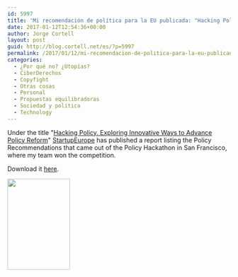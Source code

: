 ```yaml
---
id: 5997
title: 'Mi recomendación de política para la EU publicada: "Hacking Policy. Exploring Innovative Ways to Advance Policy Reform"'
date: 2017-01-12T12:54:36+00:00
author: Jorge Cortell
layout: post
guid: http://blog.cortell.net/es/?p=5997
permalink: /2017/01/12/mi-recomendacion-de-politica-para-la-eu-publicada-hacking-policy-exploring-innovative-ways-to-advance-policy-reform/
categories:
  - ¿Por qué no? ¿Utopías?
  - CiberDerechos
  - Copyfight
  - Otras cosas
  - Personal
  - Propuestas equilibradoras
  - Sociedad y polí­tica
  - Technology
---
```

Under the title "<a href="http://startupeuropepartnership.eu/hacking-policy-exploring-innovative-ways-advance-policy-reform/" target="_blank">Hacking Policy. Exploring Innovative Ways to Advance Policy Reform</a>" [StartupEurope](http://startupeuropepartnership.eu/mapping/) has published a report listing the Policy Recommendations that came out of the Policy Hackathon in San Francisco, where my team won the competition.

Download it [here](http://startupeuropepartnership.eu/download/7339/).

[<img class="aligncenter " src="http://startupeuropepartnership.eu/wp-content/uploads/2016/12/Cover_SEC2SV_Policy_Hack.jpg" width="141" height="206" />](http://startupeuropepartnership.eu/download/7339/)